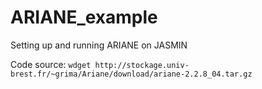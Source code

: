 # ARIANE_example
Setting up and running ARIANE on JASMIN

Code source:
```wdget http://stockage.univ-brest.fr/~grima/Ariane/download/ariane-2.2.8_04.tar.gz```
